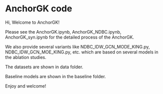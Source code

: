# AnchorGK code 

Hi, Welcome to AnchorGK!

Please see the AnchorGK.ipynb, AnchorGK_NDBC.ipynb, AnchorGK_syn.ipynb for the detailed process of the AnchorGK.

We also provide several variants like NDBC_IDW_GCN_MODE_KING.py, NDBC_IDW_GCN_MOE_KING.py, etc. which are based on several models in the ablation studies.

The datasets are shown in data folder.

Baseline models are shown in the baseline folder. 

Enjoy and welcome!
